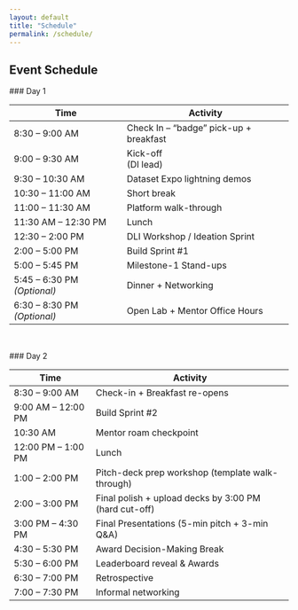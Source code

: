 ```yaml
---
layout: default
title: "Schedule"
permalink: /schedule/
---
```

## Event Schedule

<!-- Two-column layout -->
<div style="display:flex; gap:2rem; flex-wrap:wrap;">

  <!-- Column 1 : Day 1 table -->
  <div markdown="1" class="day1-table" style="flex:1; min-width:290px;">
### Day 1

| Time | Activity |
|------|----------|
| 8:30 – 9:00 AM | Check In – “badge” pick-up + breakfast|
| 9:00 – 9:30 AM | Kick-off <br>(DI lead) |
| 9:30 – 10:30 AM | Dataset Expo lightning demos |
| 10:30 – 11:00 AM | Short break |
| 11:00 – 11:30 AM | Platform walk-through |
| 11:30 AM – 12:30 PM | Lunch |
| 12:30 – 2:00 PM| DLI Workshop / Ideation Sprint |
| 2:00 – 5:00 PM | Build Sprint #1 |
| 5:00 – 5:45 PM | Milestone-1 Stand-ups |
| 5:45 – 6:30 PM *(Optional)* | Dinner + Networking |
| 6:30 – 8:30 PM *(Optional)* | Open Lab + Mentor Office Hours |

</div>

<!-- Column 2 : Day 2 table -->
  <div markdown="1" class="day2-table" style="flex:1; min-width:290px;">
### Day 2

| Time | Activity |
|------|----------|
| 8:30 – 9:00 AM | Check-in + Breakfast re-opens |
| 9:00 AM – 12:00 PM | Build Sprint #2 |
| 10:30 AM | Mentor roam checkpoint |
| 12:00 PM – 1:00 PM | Lunch |
| 1:00 – 2:00 PM | Pitch-deck prep workshop (template walk-through) |
| 2:00 – 3:00 PM | Final polish + upload decks by 3:00 PM (hard cut-off) |
| 3:00 PM – 4:30 PM | Final Presentations (5-min pitch + 3-min Q&A) |
| 4:30 – 5:30 PM | Award Decision-Making Break |
| 5:30 – 6:00 PM | Leaderboard reveal & Awards |
| 6:30 – 7:00 PM | Retrospective |
| 7:00 – 7:30 PM | Informal networking |

</div>

